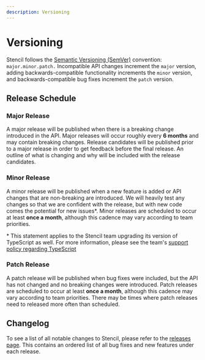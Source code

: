 ```yaml
---
description: Versioning
---
```


# Versioning

Stencil follows the <a href="https://semver.org/" target="_blank">Semantic Versioning (SemVer)</a> convention:
<code>major.minor.patch.</code> Incompatible API changes increment the <code>major</code> version, adding
backwards-compatible functionality increments the <code>minor</code> version, and backwards-compatible bug fixes
increment the <code>patch</code> version.

## Release Schedule

### Major Release

A major release will be published when there is a breaking change introduced in the API. Major releases will occur
roughly every **6 months** and may contain breaking changes. Release candidates will be published prior to a major
release in order to get feedback before the final release. An outline of what is changing and why will be included with
the release candidates.

### Minor Release

A minor release will be published when a new feature is added or API changes that are non-breaking are introduced.
We will heavily test any changes so that we are confident with the release, but with new code comes the potential for
new issues\*. Minor releases are scheduled to occur at least **once a month**, although this cadence may vary according
to team priorities.

\* This statement applies to the Stencil team upgrading its version of TypeScript as well. For more information, please
see the team's [support policy regarding TypeScript](./support-policy.md#typescript-support)

### Patch Release

A patch release will be published when bug fixes were included, but the API has not changed and no breaking changes were
introduced. Patch releases are scheduled to occur at least **once a month**, although this cadence may vary according
to team priorities. There may be times where patch releases need to released more often than scheduled.

## Changelog

To see a list of all notable changes to Stencil, please refer to the [releases
page](https://github.com/ionic-team/stencil/releases). This contains an ordered
list of all bug fixes and new features under each release.
